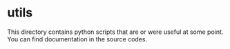 # utils

This directory contains python scripts that are or were useful at some point. You can find documentation in the source codes.
